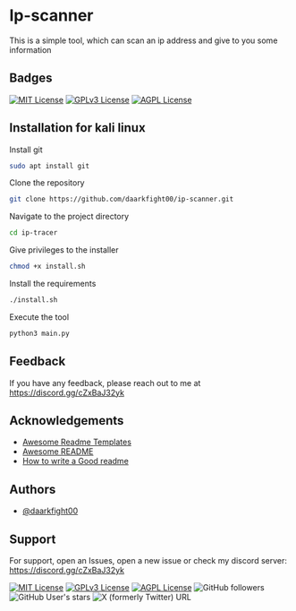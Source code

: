 # Ip-scanner

This is a simple tool, which can scan an ip address and give to you some information

## Badges

[![MIT License](https://img.shields.io/badge/License-MIT-green.svg)](https://choosealicense.com/licenses/mit/)
[![GPLv3 License](https://img.shields.io/badge/License-GPL%20v3-yellow.svg)](https://opensource.org/licenses/)
[![AGPL License](https://img.shields.io/badge/license-AGPL-blue.svg)](http://www.gnu.org/licenses/agpl-3.0)

## Installation for kali linux

Install git

```bash
sudo apt install git
```
Clone the repository

```bash
git clone https://github.com/daarkfight00/ip-scanner.git
```
Navigate to the project directory

```bash
cd ip-tracer
```

Give privileges to the installer

```bash
chmod +x install.sh
```

Install the requirements

```bash
./install.sh
```

Execute the tool

```bash
python3 main.py
```

## Feedback

If you have any feedback, please reach out to me at https://discord.gg/cZxBaJ32yk

## Acknowledgements

- [Awesome Readme Templates](https://awesomeopensource.com/project/elangosundar/awesome-README-templates)
- [Awesome README](https://github.com/matiassingers/awesome-readme)
- [How to write a Good readme](https://bulldogjob.com/news/449-how-to-write-a-good-readme-for-your-github-project)

## Authors

- [@daarkfight00](https://github.com/daarkfight00)

## Support

For support, open an Issues, open a new issue or check my discord server: https://discord.gg/cZxBaJ32yk

[![MIT License](https://img.shields.io/badge/License-MIT-green.svg)](https://choosealicense.com/licenses/mit/)
[![GPLv3 License](https://img.shields.io/badge/License-GPL%20v3-yellow.svg)](https://opensource.org/licenses/)
[![AGPL License](https://img.shields.io/badge/license-AGPL-blue.svg)](http://www.gnu.org/licenses/agpl-3.0)
![GitHub followers](https://img.shields.io/github/followers/daarkfight00)
![GitHub User's stars](https://img.shields.io/github/stars/daarkfight00)
![X (formerly Twitter) URL](https://img.shields.io/twitter/url?url=https%3A%2F%2Ftwitter.com%2Fdaark_fighter)
